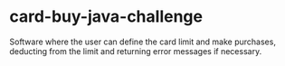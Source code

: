 # card-buy-java-challenge
Software where the user can define the card limit and make purchases, deducting from the limit and returning error messages if necessary.

